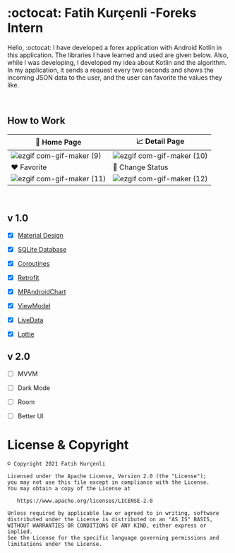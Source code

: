 # :octocat: Fatih Kurçenli -Foreks Intern

 Hello, :octocat: I have developed a forex application with Android Kotlin in this application. The libraries I have learned and used are given below. Also, while I was developing, I developed my idea about Kotlin and the algorithm. In my application, it sends a request every two seconds and shows the incoming JSON data to the user, and the user can favorite the values they like.

&nbsp;

## How to Work


|🏡 Home Page | 📈 Detail Page  |
|----- | --------|
|![ezgif com-gif-maker (9)](https://user-images.githubusercontent.com/34714108/110204503-6af29e00-7e84-11eb-8e35-ba07781d0537.gif)|![ezgif com-gif-maker (10)](https://user-images.githubusercontent.com/34714108/110204655-4814b980-7e85-11eb-9a11-19723c799202.gif)|
|❤️ Favorite| 📌 Change Status|
|![ezgif com-gif-maker (11)](https://user-images.githubusercontent.com/34714108/110204911-a3937700-7e86-11eb-9369-a2f0e32c3497.gif)|![ezgif com-gif-maker (12)](https://user-images.githubusercontent.com/34714108/110205293-46002a00-7e88-11eb-98b3-0d7aa51a377b.gif)|

&nbsp;

## v 1.0
- [x] [Material Design](https://material.io/design)
- [x] [SQLite Database](https://www.sqlite.org/index.html)
- [x] [Coroutines](https://developer.android.com/kotlin/coroutines)
- [x] [Retrofit](https://square.github.io/retrofit/)
- [x] [MPAndroidChart](https://github.com/PhilJay/MPAndroidChart)
- [x] [ViewModel](https://developer.android.com/topic/libraries/architecture/viewmodel)
- [x] [LiveData](hhttps://developer.android.com/topic/libraries/architecture/livedata)
- [x] [Lottie](https://lottiefiles.com/)


## v 2.0

- [ ] MVVM
- [ ] Dark Mode
- [ ] Room
- [ ] Better UI


# License & Copyright
```
© Copyright 2021 Fatih Kurçenli 

Licensed under the Apache License, Version 2.0 (the "License");
you may not use this file except in compliance with the License.
You may obtain a copy of the License at

   https://www.apache.org/licenses/LICENSE-2.0

Unless required by applicable law or agreed to in writing, software
distributed under the License is distributed on an "AS IS" BASIS,
WITHOUT WARRANTIES OR CONDITIONS OF ANY KIND, either express or implied.
See the License for the specific language governing permissions and
limitations under the License.
```
